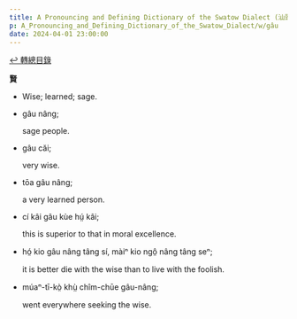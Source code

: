 ```yaml
---
title: A Pronouncing and Defining Dictionary of the Swatow Dialect (汕頭方言音義字典) / gâu
p: A_Pronouncing_and_Defining_Dictionary_of_the_Swatow_Dialect/w/gâu
date: 2024-04-01 23:00:00
---
```


[↩️ 轉總目錄](/A_Pronouncing_and_Defining_Dictionary_of_the_Swatow_Dialect)


**賢**
- Wise; learned; sage.

- gâu nâng;

  sage people.

- gâu căi;

  very wise.

- tōa gâu nâng;

  a very learned person.

- cí kâi gâu kùe hṳ́ kâi;

  this is superior to that in moral excellence.

- hó̤ kio gâu nâng tâng sí, màiⁿ kio ngô̤ nâng tâng seⁿ;

  it is better die with the wise than to live with the foolish.

- múaⁿ-tī-kò̤ khṳ̀ chîm-chūe gâu-nâng;

  went everywhere seeking the wise.
